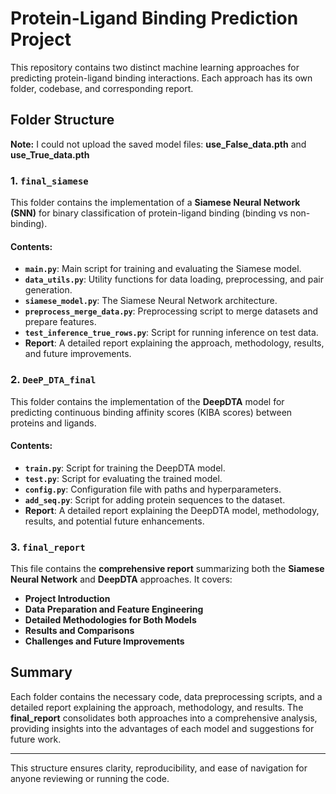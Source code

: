 # **Protein-Ligand Binding Prediction Project**

This repository contains two distinct machine learning approaches for predicting protein-ligand binding interactions. Each approach has its own folder, codebase, and corresponding report.

## **Folder Structure**
**Note:** I could not upload the saved model files: **use_False_data.pth** and **use_True_data.pth**

### 1. **`final_siamese`**

This folder contains the implementation of a **Siamese Neural Network (SNN)** for binary classification of protein-ligand binding (binding vs non-binding).

#### **Contents:**
- **`main.py`**: Main script for training and evaluating the Siamese model.
- **`data_utils.py`**: Utility functions for data loading, preprocessing, and pair generation.
- **`siamese_model.py`**: The Siamese Neural Network architecture.
- **`preprocess_merge_data.py`**: Preprocessing script to merge datasets and prepare features.
- **`test_inference_true_rows.py`**: Script for running inference on test data.
- **Report**: A detailed report explaining the approach, methodology, results, and future improvements.

### 2. **`DeeP_DTA_final`**

This folder contains the implementation of the **DeepDTA** model for predicting continuous binding affinity scores (KIBA scores) between proteins and ligands.

#### **Contents:**
- **`train.py`**: Script for training the DeepDTA model.
- **`test.py`**: Script for evaluating the trained model.
- **`config.py`**: Configuration file with paths and hyperparameters.
- **`add_seq.py`**: Script for adding protein sequences to the dataset.
- **Report**: A detailed report explaining the DeepDTA model, methodology, results, and potential future enhancements.

### 3. **`final_report`**

This file contains the **comprehensive report** summarizing both the **Siamese Neural Network** and **DeepDTA** approaches. It covers:

- **Project Introduction**
- **Data Preparation and Feature Engineering**
- **Detailed Methodologies for Both Models**
- **Results and Comparisons**
- **Challenges and Future Improvements**

## **Summary**

Each folder contains the necessary code, data preprocessing scripts, and a detailed report explaining the approach, methodology, and results. The **final_report** consolidates both approaches into a comprehensive analysis, providing insights into the advantages of each model and suggestions for future work.

---

This structure ensures clarity, reproducibility, and ease of navigation for anyone reviewing or running the code.
